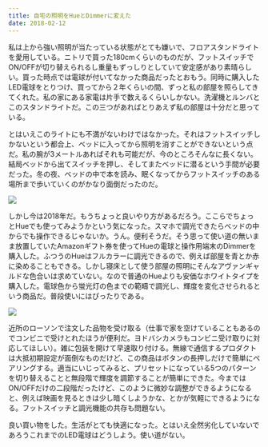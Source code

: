 ```yaml
---
title: 自宅の照明をHueとDimmerに変えた
date: 2018-02-12
---
```


私は上から強い照明が当たっている状態がとても嫌いで、フロアスタンドライトを愛用している。ニトリで買った180cmくらいのものだが、フットスイッチでON/OFFが切り替えられるし重量もずっしりとしていて安定感があり素晴らしい。買った時点では電球が付いてなかった商品だったとおもう。同時に購入したLED電球をとりつけ、買ってから２年くらいの間、ずっと私の部屋を照らしてきてくれた。私の家にある家電は片手で数えるくらいしかない。洗濯機とルンバとこのスタンドライトだ。この三つがあればとりあえず私の部屋は十分だと思っている。

とはいえこのライトにも不満がないわけではなかった。それはフットスイッチしかないという都合上、ベッドに入ってから照明を消すことができないという点だ。私の腕が3メートルあればそれも可能だが、今のところそんなに長くない。結局ベッドから出てスイッチを押し、そしてまたベッドに潜るという手間が必要だった。冬の夜、ベッドの中で本を読み、眠くなってからフットスイッチのある場所まで歩いていくのがかなり面倒だったのだ。

![](https://farm5.staticflickr.com/4606/40254771262_1f83de40d8_h.jpg)

しかし今は2018年だ。もうちょっと良いやり方があるだろう。ここらでちょっとHueでも使ってみようかという気になった。スマホで調光できたらベッドの中からでも操作できるじゃないか。うん。便利そうだ。そう思って使い道の無いまま放置していたAmazonギフト券を使ってHueの電球と操作用端末のDimmerを購入した。ふつうのHueはフルカラーに調光できるので、例えば部屋を青とか赤に染めることもできる。しかし寝床として使う部屋の照明にそんなアヴァンギャルドな色合いは求めていない。なので普通のHueよりも安価なホワイトタイプを購入した。電球色から蛍光灯の色までの範疇で調光し、輝度を変化させられるという商品だ。普段使いにはぴったりである。

![](https://farm5.staticflickr.com/4677/40309126661_7b37b57ac6_h.jpg)

近所のローソンで注文した品物を受け取る（仕事で家を空けていることもあるのでコンビニで受けとれたほうが便利だ。ヨドバシカメラもコンビニ受け取りに対応してほしい）。雑に包装を開けて早速取り付ける。無線で通信するプロダクトは大抵初期設定が面倒なものだけど、この商品はボタンの長押しだけで簡単にペアリングする。適当にいじってみると、プリセットになっている5つのパターンを切り替えることと無段階で輝度を調節することが簡単にできた。今まではON/OFFだけの二段階だったけど、このように微妙な調整ができるようになると、例えば映画を見るときは少し暗くしようかな、とかが気軽にできるようになる。フットスイッチと調光機能の共存も問題ない。

良い買い物をした。生活がとても快適になった。とはいえ全然劣化していないであろうこれまでのLED電球はどうしよう。使い道がない。
